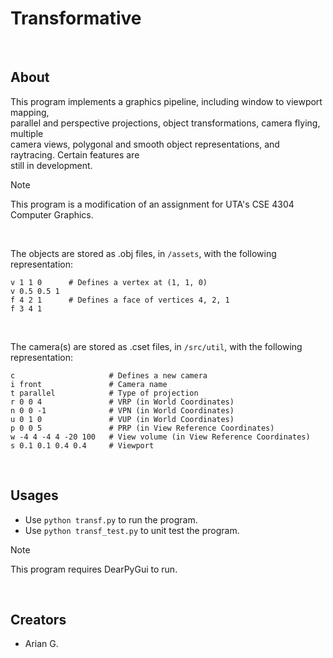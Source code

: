 # Transformative

<br>

## About
This program implements a graphics pipeline, including window to viewport mapping, <br>
parallel and perspective projections, object transformations, camera flying, multiple <br> 
camera views, polygonal and smooth object representations, and raytracing. Certain features are <br>
still in development.
> [!NOTE]
> This program is a modification of an assignment for UTA's CSE 4304 Computer Graphics.

<br>

The objects are stored as .obj files, in `/assets`, with the following representation:
```
v 1 1 0      # Defines a vertex at (1, 1, 0)
v 0.5 0.5 1
f 4 2 1      # Defines a face of vertices 4, 2, 1
f 3 4 1
```

<br>

The camera(s) are stored as .cset files, in `/src/util`, with the following representation:
```
c                     # Defines a new camera
i front               # Camera name
t parallel            # Type of projection
r 0 0 4               # VRP (in World Coordinates)
n 0 0 -1              # VPN (in World Coordinates)
u 0 1 0               # VUP (in World Coordinates)
p 0 0 5               # PRP (in View Reference Coordinates)
w -4 4 -4 4 -20 100   # View volume (in View Reference Coordinates)
s 0.1 0.1 0.4 0.4     # Viewport
```
<br>

## Usages
- Use `python transf.py` to run the program.
- Use `python transf_test.py` to unit test the program.
> [!NOTE]
> This program requires DearPyGui to run.

<br>

## Creators
- Arian G.
